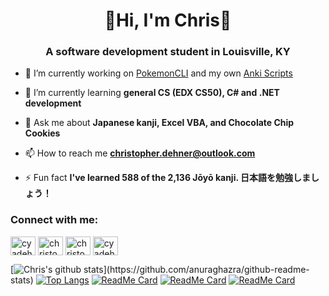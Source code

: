 <div class="main">
<h1 align="center">🌟Hi, I'm Chris🌟</h1>
<h3 align="center">A software development student in Louisville, KY</h3>

- 🔭 I’m currently working on [PokemonCLI](https://github.com/cyadehn/PokemonCLI) and my own [Anki Scripts](https://github.com/cyadehn/anki-scripts)

- 🌱 I’m currently learning **general CS (EDX CS50), C# and .NET development**

- 💬 Ask me about **Japanese kanji, Excel VBA, and Chocolate Chip Cookies**

- 📫 How to reach me **christopher.dehner@outlook.com**

- ⚡ Fun fact **I've learned 588 of the 2,136 Jōyō kanji. 日本語を勉強しましょう！**

<h3 align="left">Connect with me:</h3>
<p align="left">
<a href="https://twitter.com/cyadehn" target="blank"><img align="center" src="https://cdn.jsdelivr.net/npm/simple-icons@3.0.1/icons/twitter.svg" alt="cyadehn" height="30" width="40" /></a>
<a href="https://linkedin.com/in/christopherdehnerii" target="blank"><img align="center" src="https://cdn.jsdelivr.net/npm/simple-icons@3.0.1/icons/linkedin.svg" alt="christopherdehnerii" height="30" width="40" /></a>
<a href="https://fb.com/christopherdehnerii" target="blank"><img align="center" src="https://cdn.jsdelivr.net/npm/simple-icons@3.0.1/icons/facebook.svg" alt="christopherdehnerii" height="30" width="40" /></a>
<a href="https://instagram.com/cyadehn" target="blank"><img align="center" src="https://cdn.jsdelivr.net/npm/simple-icons@3.0.1/icons/instagram.svg" alt="cyadehn" height="30" width="40" /></a>
</p>

[![Chris's github stats](https://github-readme-stats.vercel.app/api?username=cyadehn&bg_color=30,e96443,904e95&title_color=fff&text_color=fff")](https://github.com/anuraghazra/github-readme-stats)
[![Top Langs](https://github-readme-stats.vercel.app/api/top-langs/?username=cyadehn&layout=compact)](https://github.com/anuraghazra/github-readme-stats)
[![ReadMe Card](https://github-readme-stats.vercel.app/api/pin/?username=cyadehn&repo=PokemonCLI)](https://github.com/cyadehn/PokemonCLI)
[![ReadMe Card](https://github-readme-stats.vercel.app/api/pin/?username=cyadehn&repo=anki-scripts)](https://github.com/cyadehn/anki-scripts)
[![ReadMe Card](https://github-readme-stats.vercel.app/api/pin/?username=cyadehn&repo=random-number-game)](https://github.com/cyadehn/random-number-game)
